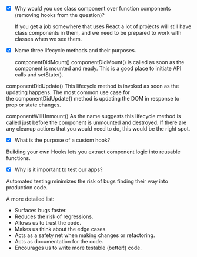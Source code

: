 - [x] Why would you use class component over function components (removing hooks from the question)?

    If you get a job somewhere that uses React a lot of projects will still have class components in them, and we need to be prepared to work with classes when we see them. 

- [x] Name three lifecycle methods and their purposes.

    componentDidMount()
componentDidMount() is called as soon as the component is mounted and ready. This is a good place to initiate API calls and setState().

componentDidUpdate()
This lifecycle method is invoked as soon as the updating happens. The most common use case for the componentDidUpdate() method is updating the DOM in response to prop or state changes.


componentWillUnmount()
As the name suggests this lifecycle method is called just before the component is unmounted and destroyed. If there are any cleanup actions that you would need to do, this would be the right spot.


- [x] What is the purpose of a custom hook?

Building your own Hooks lets you extract component logic into reusable functions.

- [x] Why is it important to test our apps?

Automated testing minimizes the risk of bugs finding their way into production code.

A more detailed list:
* Surfaces bugs faster.
* Reduces the risk of regressions.
* Allows us to trust the code.
* Makes us think about the edge cases.
* Acts as a safety net when making changes or refactoring.
* Acts as documentation for the code.
* Encourages us to write more testable (better!) code.